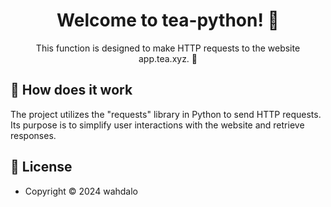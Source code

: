 <h1 align="center">Welcome to tea-python! 👋 </h1>

<p align="center">This function is designed to make HTTP requests to the website app.tea.xyz. 💖 </p>
        
## 🎯 How does it work

The project utilizes the "requests" library in Python to send HTTP requests. Its purpose is to simplify user interactions with the website and retrieve responses.
        
## 📝 License
        
* Copyright © 2024 wahdalo
